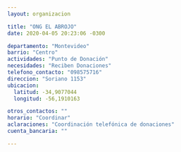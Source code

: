 ```yaml
---
layout: organizacion

title: "ONG EL ABROJO"
date: 2020-04-05 20:23:06 -0300

departamento: "Montevideo"
barrio: "Centro"
actividades: "Punto de Donación"
necesidades: "Reciben Donaciones"
telefono_contacto: "098575716"
direccion: "Soriano 1153"
ubicacion:
  latitud: -34,9077044
  longitud: -56,1910163

otros_contactos: ""
horario: "Coordinar"
aclaraciones: "Coordinación telefónica de donaciones"
cuenta_bancaria: ""

---
```

